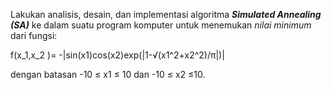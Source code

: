 Lakukan analisis, desain, dan implementasi algoritma **_Simulated Annealing (SA)_** ke dalam suatu program komputer untuk menemukan *nilai minimum* dari fungsi:

f(x_1,x_2 )= -|sin(x1)cos(x2)exp(|1-√(x1^2+x2^2)/π|)|

dengan batasan -10 ≤ x1 ≤ 10 dan -10 ≤ x2 ≤10.
